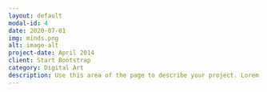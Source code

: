 ```yaml
---
layout: default
modal-id: 4
date: 2020-07-01
img: minds.png
alt: image-alt
project-date: April 2014
client: Start Bootstrap
category: Digital Art
description: Use this area of the page to describe your project. Lorem ipsum dolor sit amet, consectetur adipisicing elit. Mollitia neque assumenda ipsam nihil, molestias magnam, recusandae quos quis inventore quisquam velit asperiores, vitae? Reprehenderit soluta, eos quod consequuntur itaque. Nam.
---
```

